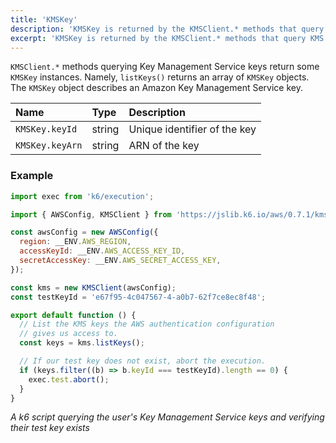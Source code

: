 ```yaml
---
title: 'KMSKey'
description: 'KMSKey is returned by the KMSClient.* methods that query KMS keys'
excerpt: 'KMSKey is returned by the KMSClient.* methods that query KMS keys'
---
```


`KMSClient.*` methods querying Key Management Service keys return some `KMSKey` instances. Namely, `listKeys()` returns an array of `KMSKey` objects. The `KMSKey` object describes an Amazon Key Management Service key.  

| Name            | Type   | Description                  |
| :-------------- | :----- | :--------------------------- |
| `KMSKey.keyId`  | string | Unique identifier of the key |
| `KMSKey.keyArn` | string | ARN of the key               |

### Example

<CodeGroup labels={[]}>

```javascript
import exec from 'k6/execution';

import { AWSConfig, KMSClient } from 'https://jslib.k6.io/aws/0.7.1/kms.js';

const awsConfig = new AWSConfig({
  region: __ENV.AWS_REGION,
  accessKeyId: __ENV.AWS_ACCESS_KEY_ID,
  secretAccessKey: __ENV.AWS_SECRET_ACCESS_KEY,
});

const kms = new KMSClient(awsConfig);
const testKeyId = 'e67f95-4c047567-4-a0b7-62f7ce8ec8f48';

export default function () {
  // List the KMS keys the AWS authentication configuration
  // gives us access to.
  const keys = kms.listKeys();

  // If our test key does not exist, abort the execution.
  if (keys.filter((b) => b.keyId === testKeyId).length == 0) {
    exec.test.abort();
  }
}
```

_A k6 script querying the user's Key Management Service keys and verifying their test key exists_

</CodeGroup>